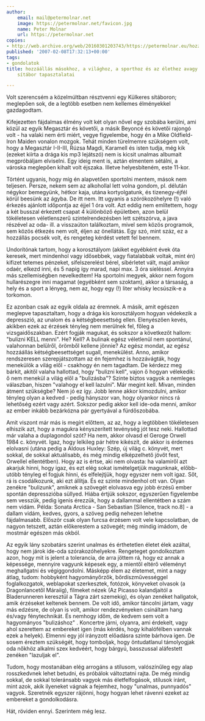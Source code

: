 ```yaml
---
author:
    email: mail@petermolnar.net
    image: https://petermolnar.net/favicon.jpg
    name: Peter Molnar
    url: https://petermolnar.net
copies:
- http://web.archive.org/web/20160301203743/https://petermolnar.eu/hozzaallas-masokhoz-a-vilaghoz-a-sporthoz-es-az-elethez-avagy-egy-sitabor-tapasztalatai/
published: '2007-02-08T17:32:13+00:00'
tags:
- gondolatok
title: hozzáállás másokhoz, a világhoz, a sporthoz és az élethez avagy egy
    sítábor tapasztalatai

---
```


Volt szerencsém a közelmúltban résztvenni egy Külkeres sítáboron;
meglepően sok, de a legtöbb esetben nem kellemes élményekkel
gazdagodtam.

Kifejezetten fájdalmas élmény volt két olyan nővel egy szobába kerülni,
ami közül az egyik Megasztár és követői, a másik Beyoncé és követői
rajongó volt - ha valaki nem érti miért, vegye figyelembe, hogy én a
Mike Oldfield-Iron Maiden vonalon mozgok. Tehát minden türelmemre
szükségem volt, hogy a Megasztár I-II-III, Rúzsa Magdi, Karamell és
isten tudja, még kik (ezeket kiírta a drága kis mp3 lejátszó) nem is
kicsit unalmas albumait megpróbáljam elviselni. Egy ideig ment is, aztán
elmentem sétálni, a városka meglepően kihalt volt éjszaka. Illetve
helyesbíteném, este 11-kor.

Történt ugyanis, hogy míg én alapvetően sportolni mentem, mások nem
teljesen. Persze, nekem sem az alkohollal lett volna gondom, pl. délután
négykor bemegyünk, hétkor kaja, utána kortyolgatunk, és tizenegy-éjfél
körül beesünk az ágyba. De itt nem. Itt ugyanis a szórókozóhelyre (!)
való érkezés ajánlott időpontja az éjjel 1 óra volt. Azt eddig nem
említettem, hogy a két busszal érkezett csapat 4 különböző épületben,
azon belül tökéletesen véletlenszerű szintelrendezésben lett szétszórva,
a java részével az oda- ill. a visszaúton találkoztam, mivel sem közös
programok, sem közös étkezés nem volt, éljen az önellátás. Egy szó, mint
száz, ez a hozzállás pocsék volt, és rengeteg kérdést vetett fel bennem.

Undorítónak tartom, hogy a korosztályom (akiket egyébként évek óta
keresek, mert mindenhol vagy idősebbek, vagy fiatalabbak voltak, mint
én) kifizet tetemes pénzeket, sífelszerelést bérel, síbérletet vált,
majd amikor odaér, elkezd inni, és 5 napig így marad, napi max. 3 óra
síeléssel. Annyira más szellemiségben nevelkedtem! Ha sportolni megyek,
akkor nem fogom hullarészegre inni magamat (egyébként sem szoktam),
akkor a társaság, a hely és a sport a lényeg, nem az, hogy egy (!) liter
whisky lecsúszik-e a torkomon.

Ez azonban csak az egyik oldala az éremnek. A másik, amit egészen
meglepve tapasztaltam, hogy a drága kis korosztályom hogyan védekezik a
depresszió, az unalom és a kétségbeesettség ellen. Elenyészően kevés,
akikben ezek az érzések tényleg nem merülnek fel, főleg a
vizsgaidőszakban. Ezért fogják magukat, és sokszor a következőt hallom:
"bulizni KELL menni". He? Kell? A bulinak egész véletlenül nem
spontánul, valahonnan belülről, örömből kellene jönnie? Az egész mondat,
az egész hozzáállás kétségbeesettséget sugall, menekülést. Anno, amikor
rendszeresen szerepjátszottam az én fejemhez is hozzávágták, hogy
menekülök a világ elől - csakhogy én nem tagadtam. De kérdezz meg
bárkit, akitől valaha hallottad, hogy "bulizni kell", vajon ő hogyan
vélekedik: ő nem menekül a világ elől a "bulizásba"? Szinte biztos
vagyok a nemleges válaszban, hiszen "valahogy el kell lazulni". Már
megint kell. Mivan, minden átment szükségbe? Nem jó ez így. Jobb lenne
akkor kimozdulni, amikor tényleg olyan a kedved - pedig hányszor van,
hogy olyankor nincs rá lehetőség ezért vagy azért. Sokszor pedig akkor
kell ide-oda menni, amikor az ember inkább bezárkózna pár gyertyával a
fürdőszobába.

Amit viszont már más is megírt előttem, az az, hogy a legtöbben
tökéletesen elhiszik azt, hogy a magukra kényszerített tevénység jót
tesz neki. Hallottad már valaha a duplagondol szót? Ha nem, akkor olvasd
el Geroge Orwell 1984 c. könyvét. Igaz, hogy lelkileg pár hétre
kikészít, de akkor is érdemes elolvasni (utána pedig a Aldous Huxley:
Szép, új világ c. könyvét, mert sokkal, de sokkal aktuálisabb, és még
mindig elképzelhető jövőt fest, Orwellel ellentétben). Hogy az is értse,
aki nem olvasta: ha valamiről azt akarjuk hinni, hogy igaz, és ezt elég
sokat ismételgetjük magunknak, előbb-utóbb tényleg el fogjuk hinni, és
elfelejtjük, hogy egyszer nem volt igaz. Sőt, rá is csodálkozunk, aki
ezt állítja. És ez szinte mindenhol ott van. Olyan zenékre "bulizunk",
amiknek a szövegét elolvasva egy jobb érzésű ember spontán depresszióba
süllyed. Hiába értjük sokszor, egyszerűen figyelembe sem vesszük, pedig
igenis érezzük, hogy a dallammal ellentétben a szám nem vidám. Példa:
Sonata Arctica - San Sebastian \[Silence, track no.8\] - a dallam vidám,
kedves, gyors, a szöveg pedig nehezen lehetne fájdalmasabb. Először csak
olyan furcsa érzésem volt vele kapcsolatban, de nagyon tetszett, aztán
előkerestem a szövegét; még mindig imádom, de mostmár egészen más okból.

Az egyik lány szobatárs szerint unalmas és érthetetlen életet élek
azáltal, hogy nem járok ide-oda szórakozóhelyekre. Rengeteget
gondolkoztam azon, hogy mit is jelent a tolerancia, de arra jöttem rá,
hogy ez annak a képessége, mennyire vagyunk képesek egy, a mientől
eltérő véleményt meghallgatni és végiggondolni. Másképp élem az
életemet, mint a nagy átlag, tudom: hobbyként hagyományőrzők,
bőrdíszművességgel foglalkozgatok, weblapokat szerkesztek, fotózok,
könyveket olvasok (a Dragonlancetől Máraiig), filmeket nézek (Az Picasso
kalandjaitól a Bladerunneren keresztül a Tágra zárt szemekig), és olyan
zenéket hallgatok, amik érzéseket keltenek bennem. De volt idő, amikor
táncolni jártam, vagy más edzésre, de olyan is volt, amikor
rendezvényeken csináltam hang és/vagy fénytechnikát. És nemhogy időm, de
kedvem sem volt a hagyományos "bulizáshoz" . Koncertre járni, olyanra,
ami érdekelt, vagy ahol szerettem az embereket igen (más kérdés, hogy
kihalófélben vannak ezek a helyek). Elmenni egy jól irányzott előadásra
szinte bárhova igen. De sosem éreztem szükségét, hogy tomboljak, hogy
öntudatlanul támolyogjak oda nőkhöz alkalmi szex kedvéért, hogy bárgyú,
basszussal aláfestett zenéken "lazuljak el".

Tudom, hogy mostanában elég arrogáns a stílusom, valószínűleg egy alap
rosszkedvnek lehet betudni, és próbálok változtatni rajta. De még mindig
sokkal, de sokkal toleránsabb vagyok más életfelfogások, stílusok iránt,
mint azok, akik ilyeneket vágnak a fejemhez, hogy "unalmas, punnyadós"
vagyok. Szeretnék egyszer rájönni, hogy hogyan lehet rávenni ezeket az
embereket a gondolkodásra.

Hát, röviden ennyi. Szerintem még lesz.